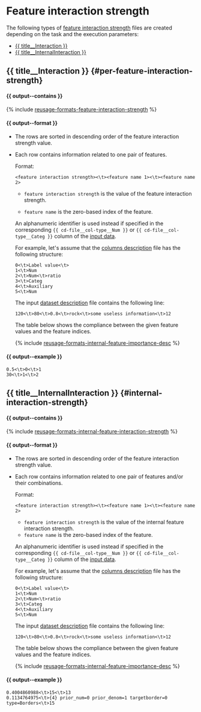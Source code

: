 # Feature interaction strength

The following types of [feature interaction strength](fstr.md) files are created depending on the task and the execution parameters:
- [{{ title__Interaction }}](#per-feature-interaction-strength)
- [{{ title__InternalInteraction }}](#internal-interaction-strength)

## {{ title__Interaction }} {#per-feature-interaction-strength}

#### {{ output--contains }}

{% include [reusage-formats-feature-interaction-strength](../_includes/work_src/reusage-formats/feature-interaction-strength.md) %}

#### {{ output--format }}

- The rows are sorted in descending order of the feature interaction strength value.
- Each row contains information related to one pair of features.

    Format:
    ```
    <feature interaction strength><\t><feature name 1><\t><feature name 2>
    ```

    - `feature interaction strength` is the value of the feature interaction strength.

    - `feature name` is the zero-based index of the feature.

    An alphanumeric identifier is used instead if specified in the corresponding `{{ cd-file__col-type__Num }}` or `{{ cd-file__col-type__Categ }}` column of the [input data](../concepts/input-data_column-descfile.md).

    For example, let's assume that the [columns description](../concepts/input-data_column-descfile.md) file has the following structure:
    ```
    0<\t>Label value<\t>
    1<\t>Num
    2<\t>Num<\t>ratio
    3<\t>Categ
    4<\t>Auxiliary
    5<\t>Num
    ```

    The input [dataset description](../concepts/input-data_values-file.md) file contains the following line:
    ```
    120<\t>80<\t>0.8<\t>rock<\t>some useless information<\t>12
    ```

    The table below shows the compliance between the given feature values and the feature indices.

    {% include [reusage-formats-internal-feature-importance-desc](../_includes/concepts/feature-interaction-strength_table.md) %}


#### {{ output--example }}

```
0.5<\t>0<\t>1
30<\t>1<\t>2
```

## {{ title__InternalInteraction }} {#internal-interaction-strength}

#### {{ output--contains }}

{% include [reusage-formats-internal-feature-interaction-strength](../_includes/work_src/reusage-formats/internal-feature-interaction-strength.md) %}


#### {{ output--format }}

- The rows are sorted in descending order of the feature interaction strength value.
- Each row contains information related to one pair of features and/or their combinations.

    Format:
    ```
    <feature interaction strength><\t><feature name 1><\t><feature name 2>
    ```

    - `feature interaction strength` is the value of the internal feature interaction strength.
    - `feature name` is the zero-based index of the feature.

    An alphanumeric identifier is used instead if specified in the corresponding `{{ cd-file__col-type__Num }}` or `{{ cd-file__col-type__Categ }}` column of the [input data](../concepts/input-data_column-descfile.md).

    For example, let's assume that the [columns description](../concepts/input-data_column-descfile.md) file has the following structure:
    ```
    0<\t>Label value<\t>
    1<\t>Num
    2<\t>Num<\t>ratio
    3<\t>Categ
    4<\t>Auxiliary
    5<\t>Num
    ```

    The input [dataset description](../concepts/input-data_values-file.md) file contains the following line:
    ```
    120<\t>80<\t>0.8<\t>rock<\t>some useless information<\t>12
    ```

    The table below shows the compliance between the given feature values and the feature indices.

    {% include [reusage-formats-internal-feature-importance-desc](../_includes/concepts/feature-interaction-strength_table.md) %}

#### {{ output--example }}

```
0.4004860988<\t>15<\t>13
0.1134764975<\t>{4} prior_num=0 prior_denom=1 targetborder=0 type=Borders<\t>15
```
